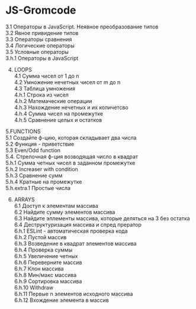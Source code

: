 # JS-Gromcode

3.1 Операторы в JavaScript. Неявное преобразование типов  
3.2 Явное привидение типов  
3.3 Операторы сравнения   
3.4 Логические операторы  
3.5 Условные операторы  
3.h.1 Операторы в JavaScript

4. LOOPS  
 4.1 Сумма чисел от 1 до n  
 4.2 Умножение нечетных чисел от m до n  
 4.3 Таблица умножения  
 4.h.1 Строка из чисел  
 4.h.2 Матемаческие операции  
 4.h.3 Нахождение нечетных и их количетсво  
 4.h.4 Сумма чисел на промежутке  
 4.h.5 Сравнение целых и остатков
 
5.FUNCTIONS  
5.1 Создайте ф-цию, которая складывает два числа  
5.2 Функция - приветствие  
5.3 Even/Odd function  
5.4. Стрелочная ф-ция возводящая число в квадрат  
5.h.1 Cумма четных чисел в заданном промежутке  
5.h.2 Increaser with condition  
5.h.3 Сравнение сумм  
5.h.4 Кратные на промежутке  
5.h.extra.1 Простые числа
  
6. ARRAYS  
 6.1 Доступ к элементам массива  
 6.2 Найдите сумму элементов массива  
 6.3 Найдите эллементы массива, которые деляться на 3 без остатка  
 6.4 Деструктуризация массива и спред прератор  
 6.h.1 ESLint - автоматическая проверка кода   
 6.h.2 Пустой массив   
 6.h.3 Возведение в квадрат элементов массива   
 6.h.4 Проверка суммы  
 6.h.5 Увеличение четных  
 6.h.6 Переверните массив  
 6.h.7 Клон массива  
 6.h.8 Мин/макс массива   
 6.h.9 Сортировка массива   
 6.h.10 Withdraw   
 6.h.11 Первые n элементов исходного массива   
 6.h.12 Вхождение элемента в массив
 
